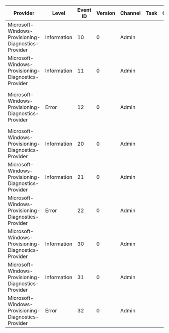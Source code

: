 Provider                                             |  Level        |  Event ID  |  Version  |  Channel  |  Task  |  Opcode  |  Keyword  |  Message
-----------------------------------------------------|---------------|------------|-----------|-----------|--------|----------|-----------|--------------------------------------------------------------------------------------------
Microsoft-Windows-Provisioning-Diagnostics-Provider  |  Information  |  10        |  0        |  Admin    |        |          |           |  Configuring ProvXML with category '{Message1}'.ProvXML data:{Message2}
Microsoft-Windows-Provisioning-Diagnostics-Provider  |  Information  |  11        |  0        |  Admin    |        |          |           |  ProvXML category '{Message1}' completed successfully. {Message2}
Microsoft-Windows-Provisioning-Diagnostics-Provider  |  Error        |  12        |  0        |  Admin    |        |          |           |  ProvXML category '{Message1}' failed with '{HRESULT}' at CSP node '{Message2}'. {Message3}
Microsoft-Windows-Provisioning-Diagnostics-Provider  |  Information  |  20        |  0        |  Admin    |        |          |           |  Applying package '{Message1}' ID: {Message2}.
Microsoft-Windows-Provisioning-Diagnostics-Provider  |  Information  |  21        |  0        |  Admin    |        |          |           |  Package '{Message1}' has completed.
Microsoft-Windows-Provisioning-Diagnostics-Provider  |  Error        |  22        |  0        |  Admin    |        |          |           |  Package '{Message1}' failed with '{HRESULT}'.
Microsoft-Windows-Provisioning-Diagnostics-Provider  |  Information  |  30        |  0        |  Admin    |        |          |           |  Initiating provisioning turn '{Int1}'.
Microsoft-Windows-Provisioning-Diagnostics-Provider  |  Information  |  31        |  0        |  Admin    |        |          |           |  Provisioning turn '{Int1}' has completed.
Microsoft-Windows-Provisioning-Diagnostics-Provider  |  Error        |  32        |  0        |  Admin    |        |          |           |  Provisioning turn '{Int1}' failed with '{HRESULT}'.